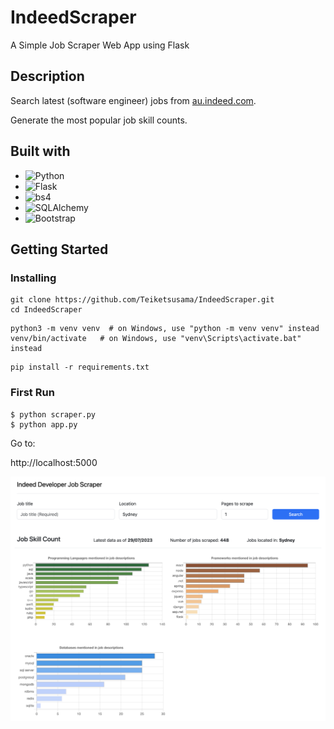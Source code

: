 # IndeedScraper

A Simple Job Scraper Web App using Flask

## Description

Search latest (software engineer) jobs from [au.indeed.com](https://au.indeed.com/).

Generate the most popular job skill counts.

## Built with

* ![Python](https://img.shields.io/badge/Python_3.9-%23eeeeee?style=for-the-badge&logo=python)
* ![Flask](https://img.shields.io/badge/Flask-%23eeeeee?style=for-the-badge&logo=Flask&logoColor=black)
* ![bs4](https://img.shields.io/badge/beautifulsoup4-%23eeeeee?style=for-the-badge&logo=pypi)
* ![SQLAlchemy](https://img.shields.io/badge/SQLAlchemy-%23eeeeee?style=for-the-badge&logo=pypi)
* ![Bootstrap](https://img.shields.io/badge/Bootstrap-%23eeeeee?style=for-the-badge&logo=bootstrap)


## Getting Started

### Installing

```
git clone https://github.com/Teiketsusama/IndeedScraper.git
cd IndeedScraper
```
```
python3 -m venv venv  # on Windows, use "python -m venv venv" instead
venv/bin/activate   # on Windows, use "venv\Scripts\activate.bat" instead
```
```
pip install -r requirements.txt
```

### First Run
```
$ python scraper.py
$ python app.py
```
Go to:

http://localhost:5000

![template_img](https://github.com/Teiketsusama/IndeedScraper/blob/master/template.png)

